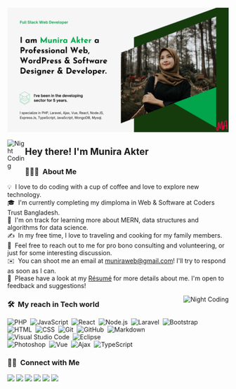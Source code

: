 ![Munira Akter Banner](https://github.com/Munira-Akter/Munira-Akter/blob/main/Munira%20Akter%20Youtube%20Channel%20Art.png)

<img alt="Night Coding" src="https://c.tenor.com/z2xJqhCpneIAAAAM/wave-hand.gif" width='40' align="left"/><h2>Hey there! I'm Munira Akter</h2>

<!-- ## 👋 &nbsp;Hey there! I'm Munira -->

### 👨🏻‍💻 &nbsp;About Me

💡 &nbsp;I love to do coding with a cup of coffee and love to explore new technology.\
🎓 &nbsp;I'm currently completing my dimploma in Web & Software at Coders Trust Bangladesh.\
🌱 &nbsp;I'm on track for learning more about MERN, data structures and algorithms for data science.\
✍️ &nbsp;In my free time, I love to traveling and cooking for my family members.\
💬 &nbsp;Feel free to reach out to me for pro bono consulting and volunteering, or just for some interesting discussion.\
✉️ &nbsp;You can shoot me an email at muniraweb@gmail.com! I'll try to respond as soon as I can.\
📄 &nbsp;Please have a look at my [Résumé](https://muniraakter.com/) for more details about me. I'm open to feedback and suggestions!

<img alt="Night Coding" src="https://cdn.dribbble.com/users/17707/screenshots/2413754/rrr.gif" align="right"/>

### 🛠 &nbsp;My reach in Tech world

![PHP](https://img.shields.io/badge/php-programming-blueviolet)&nbsp;
![JavaScript](https://img.shields.io/badge/-JavaScript-05122A?style=flat&logo=javascript)&nbsp;
![React](https://img.shields.io/badge/-React-05122A?style=flat&logo=react)&nbsp;
![Node.js](https://img.shields.io/badge/-Node.js-05122A?style=flat&logo=node.js)&nbsp;
![Laravel](https://img.shields.io/badge/php-laravel-important)&nbsp;
![Bootstrap](https://img.shields.io/badge/-Bootstrap-05122A?style=flat&logo=bootstrap&logoColor=563D7C)\
![HTML](https://img.shields.io/badge/-HTML-05122A?style=flat&logo=HTML5)&nbsp;
![CSS](https://img.shields.io/badge/-CSS-05122A?style=flat&logo=CSS3&logoColor=1572B6)&nbsp;
![Git](https://img.shields.io/badge/-Git-05122A?style=flat&logo=git)&nbsp;
![GitHub](https://img.shields.io/badge/-GitHub-05122A?style=flat&logo=github)&nbsp;
![Markdown](https://img.shields.io/badge/-Markdown-05122A?style=flat&logo=markdown)\
![Visual Studio Code](https://img.shields.io/badge/-Visual%20Studio%20Code-05122A?style=flat&logo=visual-studio-code&logoColor=007ACC)&nbsp;
![Eclipse](https://img.shields.io/badge/-Eclipse-05122A?style=flat&logo=eclipse-ide&logoColor=2C2255)\
![Photoshop](https://img.shields.io/badge/-Photoshop-05122A?style=flat&logo=adobe-photoshop)&nbsp;
![Vue](https://img.shields.io/badge/Vue-Js-success)&nbsp;
![Ajax](https://img.shields.io/badge/Ajax-JavaScript-yellowgreen)&nbsp;
![TypeScript](https://img.shields.io/badge/Type-Script-green)&nbsp;

<!-- ### ⚙️ &nbsp;GitHub Analytics -->

<!-- <p align="center">
  <img height="180em" src="https://github-readme-stats-eight-theta.vercel.app/api/top-langs/?username=AVS1508&layout=compact&langs_count=8&theme=algolia"/>
</a>
</p> -->

### 🤝🏻 &nbsp;Connect with Me

<p align="left">
<a href="https://www.muniraakter.com"><img src="https://img.shields.io/badge/-muniraakter.com-3423A6?style=flat&logo=Google-Chrome&logoColor=white"/></a>
<a href="https://www.linkedin.com/in/muniraakter/"><img src="https://img.shields.io/badge/-Munira%20Akter-0077B5?style=flat&logo=Linkedin&logoColor=white"/></a>
<a href="mailto:muniraweb@gmail.com"><img src="https://img.shields.io/badge/-muniraweb@gmail.com-D14836?style=flat&logo=Gmail&logoColor=white"/></a>
<a href="https://twitter.com/Muniraakter01"><img src="https://img.shields.io/badge/-@Muniraakter01-1DA1F2?style=flat&logo=Twitter&logoColor=white"/></a>
<a href="https://www.facebook.com/Muniraakter01"><img src="https://img.shields.io/badge/-@Muniraakter01-4267B2?style=flat&logo=Facebook&logoColor=white"/></a>
<a href="https://www.instagram.com/muniraakter01/"><img src="https://img.shields.io/badge/-@Munira-8a3ab9?style=flat&logo=Instagram&logoColor=white"/></a>
</p>

